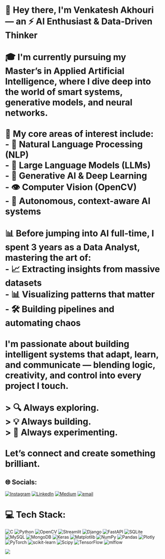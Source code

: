 # 👋 Hey there, I'm **Venkatesh Akhouri** — an ⚡ AI Enthusiast & Data-Driven Thinker<br><br>🎓 I'm currently pursuing my **Master’s in Applied Artificial Intelligence**, where I dive deep into the world of smart systems, generative models, and neural networks.<br><br>🧠 My core areas of interest include:<br>- 💬 **Natural Language Processing (NLP)**<br>- 🧾 **Large Language Models (LLMs)**<br>- 🎨 **Generative AI & Deep Learning**<br>- 👁️ **Computer Vision (OpenCV)**<br>- 🤖 **Autonomous, context-aware AI systems**<br><br>📊 Before jumping into AI full-time, I spent **3 years as a Data Analyst**, mastering the art of:<br>- 📈 Extracting insights from massive datasets<br>- 📊 Visualizing patterns that matter<br>- 🛠️ Building pipelines and automating chaos<br><br>I'm passionate about **building intelligent systems that adapt, learn, and communicate** — blending logic, creativity, and control into every project I touch.<br><br>> 🔍 Always exploring.  <br>> 💡 Always building.  <br>> 🧪 Always experimenting.<br><br>Let’s connect and create something brilliant.


## 🌐 Socials:
[![Instagram](https://img.shields.io/badge/Instagram-%23E4405F.svg?logo=Instagram&logoColor=white)](https://instagram.com/@who_venky) [![LinkedIn](https://img.shields.io/badge/LinkedIn-%230077B5.svg?logo=linkedin&logoColor=white)](https://linkedin.com/in/venkateshakhouri) [![Medium](https://img.shields.io/badge/Medium-12100E?logo=medium&logoColor=white)](https://medium.com/@https://medium.com/@vakhouri2) [![email](https://img.shields.io/badge/Email-D14836?logo=gmail&logoColor=white)](mailto:vakhouri2@gmail.com) 

# 💻 Tech Stack:
![C](https://img.shields.io/badge/c-%2300599C.svg?style=for-the-badge&logo=c&logoColor=white) ![Python](https://img.shields.io/badge/python-3670A0?style=for-the-badge&logo=python&logoColor=ffdd54) ![OpenCV](https://img.shields.io/badge/opencv-%23white.svg?style=for-the-badge&logo=opencv&logoColor=white) ![Streamlit](https://img.shields.io/badge/Streamlit-%23FE4B4B.svg?style=for-the-badge&logo=streamlit&logoColor=white) ![Django](https://img.shields.io/badge/django-%23092E20.svg?style=for-the-badge&logo=django&logoColor=white) ![FastAPI](https://img.shields.io/badge/FastAPI-005571?style=for-the-badge&logo=fastapi) ![SQLite](https://img.shields.io/badge/sqlite-%2307405e.svg?style=for-the-badge&logo=sqlite&logoColor=white) ![MySQL](https://img.shields.io/badge/mysql-4479A1.svg?style=for-the-badge&logo=mysql&logoColor=white) ![MongoDB](https://img.shields.io/badge/MongoDB-%234ea94b.svg?style=for-the-badge&logo=mongodb&logoColor=white) ![Keras](https://img.shields.io/badge/Keras-%23D00000.svg?style=for-the-badge&logo=Keras&logoColor=white) ![Matplotlib](https://img.shields.io/badge/Matplotlib-%23ffffff.svg?style=for-the-badge&logo=Matplotlib&logoColor=black) ![NumPy](https://img.shields.io/badge/numpy-%23013243.svg?style=for-the-badge&logo=numpy&logoColor=white) ![Pandas](https://img.shields.io/badge/pandas-%23150458.svg?style=for-the-badge&logo=pandas&logoColor=white) ![Plotly](https://img.shields.io/badge/Plotly-%233F4F75.svg?style=for-the-badge&logo=plotly&logoColor=white) ![PyTorch](https://img.shields.io/badge/PyTorch-%23EE4C2C.svg?style=for-the-badge&logo=PyTorch&logoColor=white) ![scikit-learn](https://img.shields.io/badge/scikit--learn-%23F7931E.svg?style=for-the-badge&logo=scikit-learn&logoColor=white) ![Scipy](https://img.shields.io/badge/SciPy-%230C55A5.svg?style=for-the-badge&logo=scipy&logoColor=%white) ![TensorFlow](https://img.shields.io/badge/TensorFlow-%23FF6F00.svg?style=for-the-badge&logo=TensorFlow&logoColor=white) ![mlflow](https://img.shields.io/badge/mlflow-%23d9ead3.svg?style=for-the-badge&logo=numpy&logoColor=blue)

[![](https://visitcount.itsvg.in/api?id=venkatesh-akhouri&icon=0&color=0)](https://visitcount.itsvg.in)

